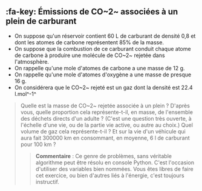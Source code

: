 ## :fa-key: Émissions de CO~2~ associées à un plein de carburant

- On suppose qu'un réservoir contient 60 L de carburant de densité 0,8 et dont les atomes de carbone représentent 85% de la masse.
- On suppose que la combustion de ce carburant conduit chaque atome de carbone à produire une molécule de CO~2~ rejetée dans l'atmosphère.
- On rappelle qu'une mole d'atomes de carbone a une masse de 12 g.
- On rappelle qu'une mole d'atomes d'oxygène a une masse de presque 16 g.
- On considérera que le CO~2~ rejeté est un gaz dont la densité est 22.4 l.mol^-1^

> Quelle est la masse de CO~2~ rejetée associée à un plein ?
> D'après vous, quelle proportion cela représente-t-il, en masse, de l'ensemble des déchets directs d'un adulte ? (C'est une question très ouverte, à l'échelle d'une vie, ou de la partie vie active, ou autre au choix.)
> Quel volume de gaz cela représente-t-il ? Et sur la vie d'un véhicule qui aura fait 300000 km en consommant, en moyenne, 6 l de carburant pour 100 km ?
>
>> **Commentaire** : Ce genre de problèmes, sans véritable algorithme peut être résolu en console Python. C'est l'occasion d'utiliser des variables bien nommées. Vous êtes libres de faire cet exercice, ou bien d'autres liés à l'énergie, c'est toujours instructif.
